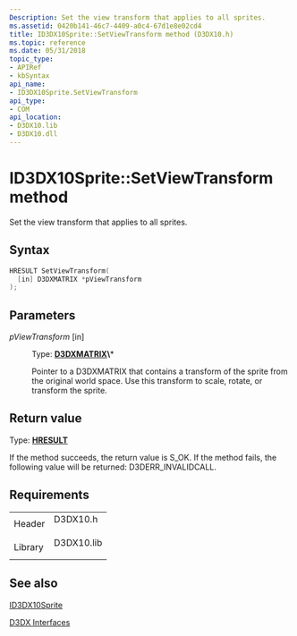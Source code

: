 ```yaml
---
Description: Set the view transform that applies to all sprites.
ms.assetid: 0420b141-46c7-4409-a0c4-67d1e8e02cd4
title: ID3DX10Sprite::SetViewTransform method (D3DX10.h)
ms.topic: reference
ms.date: 05/31/2018
topic_type: 
- APIRef
- kbSyntax
api_name: 
- ID3DX10Sprite.SetViewTransform
api_type: 
- COM
api_location: 
- D3DX10.lib
- D3DX10.dll
---
```


# ID3DX10Sprite::SetViewTransform method

Set the view transform that applies to all sprites.

## Syntax


```C++
HRESULT SetViewTransform(
  [in] D3DXMATRIX *pViewTransform
);
```



## Parameters

<dl> <dt>

*pViewTransform* \[in\]
</dt> <dd>

Type: **[**D3DXMATRIX**](https://msdn.microsoft.com/library/Bb172912(v=VS.85).aspx)\***

Pointer to a D3DXMATRIX that contains a transform of the sprite from the original world space. Use this transform to scale, rotate, or transform the sprite.

</dd> </dl>

## Return value

Type: **[**HRESULT**](https://msdn.microsoft.com/library/Bb401631(v=MSDN.10).aspx)**

If the method succeeds, the return value is S\_OK. If the method fails, the following value will be returned: D3DERR\_INVALIDCALL.

## Requirements



|                    |                                                                                       |
|--------------------|---------------------------------------------------------------------------------------|
| Header<br/>  | <dl> <dt>D3DX10.h</dt> </dl>   |
| Library<br/> | <dl> <dt>D3DX10.lib</dt> </dl> |



## See also

<dl> <dt>

[ID3DX10Sprite](id3dx10sprite.md)
</dt> <dt>

[D3DX Interfaces](d3d10-graphics-reference-d3dx10-interfaces.md)
</dt> </dl>

 

 





